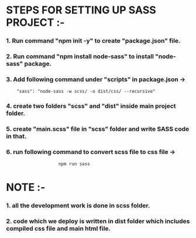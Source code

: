 # STEPS FOR SETTING UP SASS PROJECT :-
### 1. Run command "npm init -y" to create "package.json" file.
### 2. Run command "npm install node-sass" to install "node-sass" package.
### 3. Add following command under "scripts" in package.json ->
        "sass": "node-sass -w scss/ -o dist/css/ --recursive"
### 4. create two folders "scss" and "dist" inside main project folder.
### 5. create "main.scss" file in "scss" folder and write SASS code in that.
### 6. run following command to convert scss file to css file -> 
                        npm run sass

# NOTE :-
### 1. all the development work is done in scss folder.
### 2. code which we deploy is written in dist folder which includes compiled css file and main html file.

